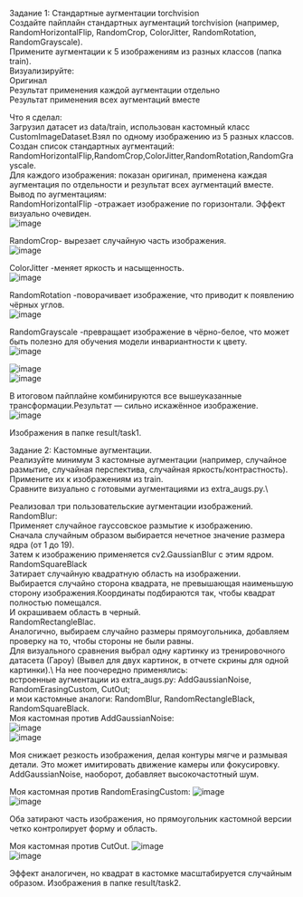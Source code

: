 Задание 1: Стандартные аугментации torchvision\
Создайте пайплайн стандартных аугментаций torchvision (например, RandomHorizontalFlip, RandomCrop, ColorJitter, RandomRotation, RandomGrayscale).\
Примените аугментации к 5 изображениям из разных классов (папка train).\
Визуализируйте:\
Оригинал\
Результат применения каждой аугментации отдельно\
Результат применения всех аугментаций вместе

Что я сделал:\
Загрузил датасет из data/train, использован кастомный класс CustomImageDataset.Взял по одному изображению из 5 разных классов.\
Создан список стандартных аугментаций: RandomHorizontalFlip,RandomCrop,ColorJitter,RandomRotation,RandomGrayscale.\
Для каждого изображения: показан оригинал, применена каждая аугментация по отдельности и результат всех аугментаций вместе.\
Вывод по аугментациям:\
RandomHorizontalFlip -отражает изображение по горизонтали. Эффект визуально очевиден.\
![image](https://github.com/user-attachments/assets/eb818f1c-88d8-4d35-9017-0b67a16c190f)

RandomCrop- вырезает случайную часть изображения.\
![image](https://github.com/user-attachments/assets/f7e474bc-d25c-4c07-8da0-0e001c27b485)

ColorJitter -меняет яркость и насыщенность.\
![image](https://github.com/user-attachments/assets/2038fd8b-4acd-43cb-85e0-73dba4144bb9)

RandomRotation -поворачивает изображение, что приводит к появлению чёрных углов.\
![image](https://github.com/user-attachments/assets/68bc6d53-f176-4357-96cd-df701843b2a8)

RandomGrayscale -превращает изображение в чёрно-белое, что может быть полезно для обучения модели инвариантности к цвету.\
![image](https://github.com/user-attachments/assets/d26765e0-2384-46b7-a948-c9d0f3a907c8)

![image](https://github.com/user-attachments/assets/3c12c903-ff6d-4ba1-a67c-9ec1e3a666e8)\
![image](https://github.com/user-attachments/assets/83aa2d9d-47db-48fe-b402-bbed31d7afdc)

В итоговом пайплайне комбинируются все вышеуказанные трансформации.Результат — сильно искажённое изображение.\
![image](https://github.com/user-attachments/assets/d82eef87-7c76-4abd-8187-79a0e206ce7c)

Изображения в папке result/task1.


Задание 2: Кастомные аугментации.\
Реализуйте минимум 3 кастомные аугментации (например, случайное размытие, случайная перспектива, случайная яркость/контрастность).\
Примените их к изображениям из train.\
Сравните визуально с готовыми аугментациями из extra_augs.py.\

Реализовал три пользовательские аугментации изображений.\
RandomBlur:\
Применяет случайное гауссовское размытие к изображению.\
Сначала случайным образом выбирается нечетное значение размера ядра (от 1 до 19).\
Затем к изображению применяется cv2.GaussianBlur с этим ядром.\
RandomSquareBlack\
Затирает случайную квадратную область на изображении.\
Выбирается случайно сторона квадрата, не превышающая наименьшую сторону изображения.Координаты подбираются так, чтобы квадрат полностью помещался.\
И окрашиваем область в черный.\
RandomRectangleBlac.\
Аналогично, выбираем случайно размеры прямоугольника, добавляем проверку на то, чтобы стороны не были равны.\
Для визуального сравнения выбрал одну картинку из тренировочного датасета (Гароу) (Вывел для двух картинок, в отчете скрины для одной картинки).\ 
На нее поочередно применялись:\
встроенные аугментации из extra_augs.py: AddGaussianNoise, RandomErasingCustom, CutOut;\
и мои кастомные аналоги: RandomBlur, RandomRectangleBlack, RandomSquareBlack.\
Моя кастомная против AddGaussianNoise:\
![image](https://github.com/user-attachments/assets/b1c3ea0c-f6a7-4191-9469-8b476e734502)\
![image](https://github.com/user-attachments/assets/67b4ec32-8615-42d0-96a3-878990573d33)

Моя снижает резкость изображения, делая контуры мягче и размывая детали. Это может имитировать движение камеры или фокусировку.
AddGaussianNoise, наоборот, добавляет высокочастотный шум.

Моя кастомная против RandomErasingCustom:
![image](https://github.com/user-attachments/assets/243681e7-0102-4402-8da3-37b890eb3d41)\
![image](https://github.com/user-attachments/assets/70406449-4b0c-4972-b8ec-caa85b0c2b6f)

Оба затирают часть изображения, но прямоугольник кастомной версии четко контролирует форму и область.

Моя кастомная против CutOut.
![image](https://github.com/user-attachments/assets/c7062c4e-e6ae-4a10-b80c-bb44fb80c197)\
![image](https://github.com/user-attachments/assets/2a77ef92-655e-429d-83e8-9d4c44ae464f)

Эффект аналогичен, но квадрат в кастомке масштабируется случайным образом.
Изображения в папке result/task2.

